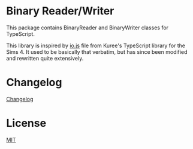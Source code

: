 # Binary Reader/Writer
This package contains BinaryReader and BinaryWriter classes for TypeScript.

This library is inspired by [io.js](https://github.com/Kuree/ts-sims4/blob/master/src/io.ts) file from Kuree's TypeScript library for the Sims 4. It used to be basically that verbatim, but has since been modified and rewritten quite extensively.

# Changelog
[Changelog](https://github.com/donutteam/npm-binary-rw/blob/main/CHANGELOG.md)

# License
[MIT](https://github.com/donutteam/npm-binary-rw/blob/main/LICENSE.md)